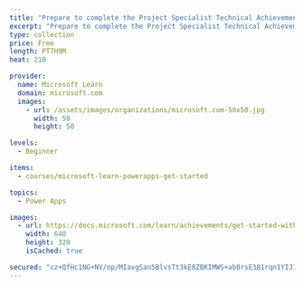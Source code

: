 ```yaml
---
title: "Prepare to complete the Project Specialist Technical Achievement"
excerpt: "Prepare to complete the Project Specialist Technical Achievement"
type: collection
price: Free
length: PT7H9M
heat: 210

provider:
  name: Microsoft Learn
  domain: microsoft.com
  images:
    - url: /assets/images/organizations/microsoft.com-50x50.jpg
      width: 50
      height: 50

levels:
  - Beginner

items:
  - courses/microsoft-learn-powerapps-get-started

topics:
  - Power Apps

images:
  - url: https://docs.microsoft.com/learn/achievements/get-started-with-powerapps-social.png
    width: 640
    height: 320
    isCached: true

secured: "cz+QfHc1NG+NV/op/MIavgSan5BlvsTt3kE8ZBKIMWS+ab0rsE381rqn1YIJIztt7I2z9EEkJ2KSmjiNfY7Zuht+L0OgMSU/ObqNJLohePb7kZT2tUY9zaLI2LoGClm52erJUmhfqBTXGx8hW6yIrCqJkJ9Rt/MQOumJgnsEG8SzxYacjBKAFfuy9/ta6VYCulL65WnlqGKU0B78TntIJui6FmECGM8MVTFJ5tNzqcNH6VgbZRhF0aoTJx3mRgGaEeJ+PTP1cCDu3BSlLzEiaanF+I/oWZk3sOzX3K3yTRGzoBXeSIT7MPYc2nbPssTYhR7Rpx/zOJZ4EAxIQ2OPvzXb7hIgXPNTrQm5pM/0rUs=;5rhT7XxyG35i1UXcj0iJFw=="
---
```



